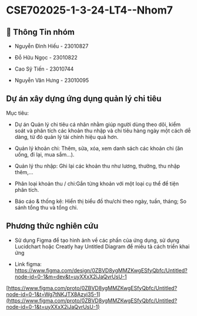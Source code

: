 # CSE702025-1-3-24-LT4--Nhom7
## 👤 Thông Tin nhóm
* Nguyễn Đình Hiếu - 23010827

* Đỗ Hữu Ngọc - 23010822

* Cao Sỹ Tiến - 23010744

* Nguyễn Văn Hưng - 23010095
## Dự án xây dựng ứng dụng quản lý chi tiêu
Mục tiêu:

* Dự án Quản lý chi tiêu cá nhân nhằm giúp người dùng theo dõi, kiểm soát và phân tích các khoản thu nhập và chi tiêu hàng ngày một cách dễ dàng, từ đó quản lý tài chính hiệu quả hơn.

* Quản lý khoản chi: Thêm, sửa, xóa, xem danh sách các khoản chi (ăn uống, đi lại, mua sắm...).

* Quản lý thu nhập: Ghi lại các khoản thu như lương, thưởng, thu nhập thêm,...

* Phân loại khoản thu / chi:Gắn từng khoản với một loại cụ thể để tiện phân tích.

* Báo cáo & thống kê: Hiển thị biểu đồ thu/chi theo ngày, tuần, tháng; So sánh tổng thu và tổng chi.

## Phương thức nghiên cứu
* Sử dụng Figma để tạo hình ảnh về các phần của ứng dụng, sử dụng Lucidchart hoặc Creatly hay Untitled Diagram để miêu tả cách triển khai ứng

* Link figma:
https://www.figma.com/design/0ZBVD8ygMMZKwgESfyQbfc/Untitled?node-id=0-1&m=dev&t=uyXXxX2iJaQvrUsU-1

[https://www.figma.com/proto/0ZBVD8ygMMZKwgESfyQbfc/Untitled?node-id=0-1&t=Wg7tNKJTX8Azyi35-1](https://www.figma.com/proto/0ZBVD8ygMMZKwgESfyQbfc/Untitled?node-id=0-1&t=uyXXxX2iJaQvrUsU-1)
